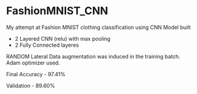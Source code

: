 # FashionMNIST_CNN
My attempt at Fashion MNIST clothing classification using CNN
Model built
- 2 Layered CNN (relu) with max pooling
- 2 Fully Connected layeres

RANDOM Lateral Data augmentation was induced in the training batch.
Adam optimizer used.

Final Accuracy - 97.41%

Validation - 89.60%

